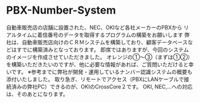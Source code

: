 # PBX-Number-System

自動車販売店の店舗に設置された、NEC、OKIなど各社メーカーのPBXから
リアルタイムに着信番号のデータを取得するプログラムの構築をお願いします
弊社は、自動車販売店向けのＣＲＭシステムを構築しており、顧客データベースなどはすでに構築済みとなっております。
即席ではありますが、今回のシステムのイメージを作成させていただきました。
オレンジの①～③（まずは①②）を構築いただきたいのですが、他に必要な情報があれば、ご質問いただけると幸いです。
※参考までに弊社が開発・運用しているナンバー認識システムの概要も添付いたしました。
取り急ぎ、リモートでアクセス（PBXにLANケーブルで接続済みの弊社PC）できるのが、OKIのCrossCore２です。
OKI, NEC,...への対応は、そのあとになります。
